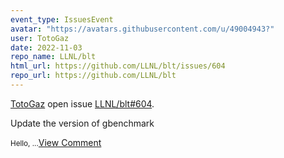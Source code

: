 ```yaml
---
event_type: IssuesEvent
avatar: "https://avatars.githubusercontent.com/u/49004943?"
user: TotoGaz
date: 2022-11-03
repo_name: LLNL/blt
html_url: https://github.com/LLNL/blt/issues/604
repo_url: https://github.com/LLNL/blt
---
```


<a href='https://github.com/TotoGaz' target='_blank'>TotoGaz</a> open issue <a href='https://github.com/LLNL/blt/issues/604' target='_blank'>LLNL/blt#604</a>.

<p>Update the version of gbenchmark</p><small>Hello,...</small><a href='https://github.com/LLNL/blt/issues/604' target='_blank'>View Comment</a>